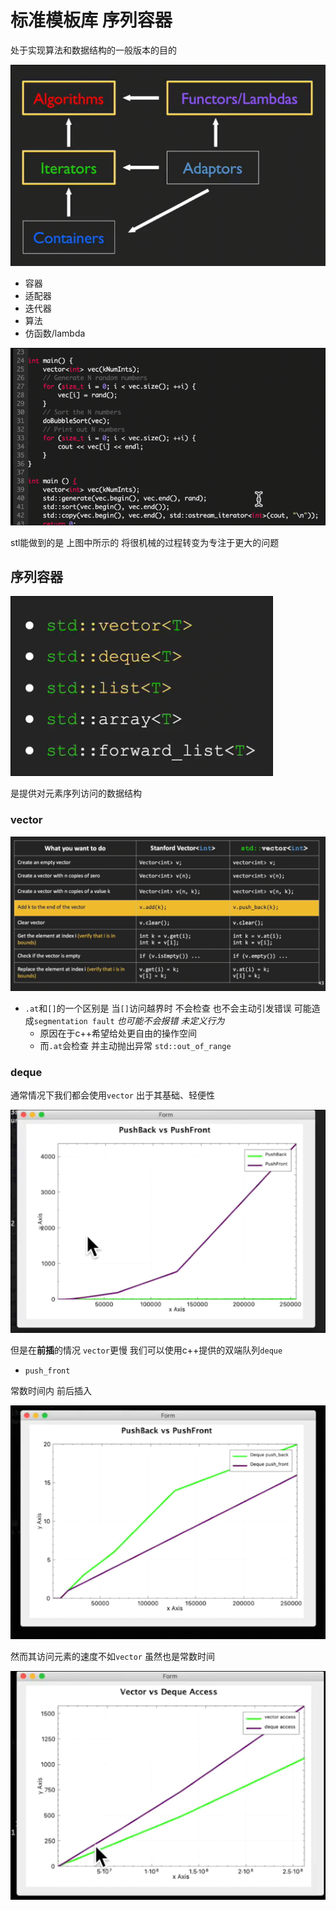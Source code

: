 # 标准模板库 序列容器

处于实现算法和数据结构的一般版本的目的

![](img/ed942723.png)

* 容器
* 适配器
* 迭代器
* 算法
* 仿函数/lambda

![](img/27d866d9.png)

stl能做到的是 上图中所示的 将很机械的过程转变为专注于更大的问题

## 序列容器

![](img/d007b150.png)

是提供对元素序列访问的数据结构

### vector

![](img/bf490d3f.png)

* `.at`和`[]`的一个区别是 当`[]`访问越界时 不会检查 也不会主动引发错误 可能造成`segmentation fault` *也可能不会报错 未定义行为*
    * 原因在于c++希望给处更自由的操作空间
    * 而`.at`会检查 并主动抛出异常 `std::out_of_range`

### deque

通常情况下我们都会使用`vector` 出于其基础、轻便性

![](img/504aa4f2.png)

但是在**前插**的情况 `vector`更慢 我们可以使用c++提供的双端队列`deque`

* `push_front`

常数时间内 前后插入

![](img/23160651.png)

然而其访问元素的速度不如`vector` 虽然也是常数时间

![](img/a4f87900.png)
